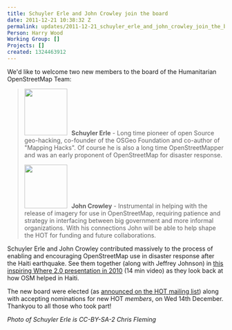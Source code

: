 ```yaml
---
title: Schuyler Erle and John Crowley join the board
date: 2011-12-21 10:38:32 Z
permalink: updates/2011-12-21_schuyler_erle_and_john_crowley_join_the_board
Person: Harry Wood
Working Group: []
Projects: []
created: 1324463912
---
```


<p>We'd like to welcome two new members to the board of the Humanitarian OpenStreetMap Team:</p><blockquote><p><a href="http://www.flickr.com/photos/chrisfleming/5939723339/"><img class="alignleft size-full wp-image-222" style="margin-right: 10px;" title="Photo by Chris Fleming CC BY-SA 2.0 on flickr" src="http://hot.openstreetmap.org/weblog/wp-content/uploads/2011/12/schuyler-erle.png" alt="" width="99" height="108"></a><strong>Schuyler Erle</strong> - Long time pioneer of open Source geo-hacking, co-founder of the OSGeo Foundation and co-author of "Mapping Hacks". Of course he is also a long time OpenStreetMapper and was an early proponent of OpenStreetMap for disaster response.</p><p><a href="http://www.flickr.com/photos/harrywood/6143199572"><img class="alignleft size-full wp-image-223" style="clear: both; margin-right: 10px;" title="John Crowley photo by Harry Wood (at the hot HOT meeting SOTM11)" src="http://hot.openstreetmap.org/weblog/wp-content/uploads/2011/12/john-crowley.png" alt="" width="99" height="101"></a><strong>John Crowley</strong> - Instrumental in helping with the release of imagery for use in OpenStreetMap, requiring patience and strategy in interfacing between big government and more informal organizations. With his connections John will be able to help shape the HOT for funding and future collaborations.</p></blockquote><p>Schuyler Erle and John Crowley contributed massively to the process of enabling and encouraging OpenStreetMap use in disaster response after the Haiti earthquake. See them together (along with Jeffrey Johnson) in <a href="http://www.youtube.com/watch?v=fJvR84UX5RI">this inspiring Where 2.0 presentation in 2010</a> (14 min video) as they look back at how OSM helped in Haiti.</p><p>The new board were elected (as <a title="archived mailing list post" href="http://lists.openstreetmap.org/pipermail/hot/2011-December/001304.html">announced on the HOT mailing list</a>) along with accepting nominations for new HOT <em>members</em>, on Wed 14th December. Thankyou to all those who took part!</p><p><em>Photo of Schuyler Erle is CC-BY-SA-2 Chris Fleming</em></p>

